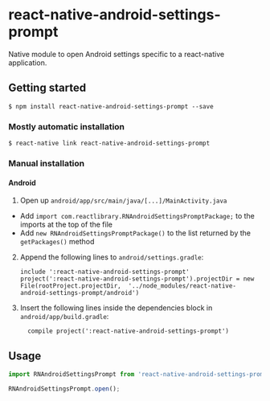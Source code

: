 
# react-native-android-settings-prompt

Native module to open Android settings specific to a react-native application.

## Getting started

`$ npm install react-native-android-settings-prompt --save`

### Mostly automatic installation

`$ react-native link react-native-android-settings-prompt`

### Manual installation


#### Android

1. Open up `android/app/src/main/java/[...]/MainActivity.java`
  - Add `import com.reactlibrary.RNAndroidSettingsPromptPackage;` to the imports at the top of the file
  - Add `new RNAndroidSettingsPromptPackage()` to the list returned by the `getPackages()` method
2. Append the following lines to `android/settings.gradle`:
  	```
  	include ':react-native-android-settings-prompt'
  	project(':react-native-android-settings-prompt').projectDir = new File(rootProject.projectDir, 	'../node_modules/react-native-android-settings-prompt/android')
  	```
3. Insert the following lines inside the dependencies block in `android/app/build.gradle`:
  	```
      compile project(':react-native-android-settings-prompt')
  	```

## Usage
```javascript
import RNAndroidSettingsPrompt from 'react-native-android-settings-prompt';

RNAndroidSettingsPrompt.open();
```
